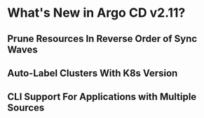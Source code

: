 # What's New in Argo CD v2.11?

## Prune Resources In Reverse Order of Sync Waves

## Auto-Label Clusters With K8s Version

## CLI Support For Applications with Multiple Sources
